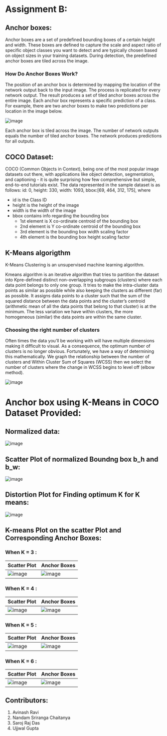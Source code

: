 # Assignment B:

## Anchor boxes:

Anchor boxes are a set of predefined bounding boxes of a certain height and width. These boxes are defined to capture the scale and aspect ratio of specific object classes you want to detect and are typically chosen based on object sizes in your training datasets. During detection, the predefined anchor boxes are tiled across the image.

### How Do Anchor Boxes Work?

The position of an anchor box is determined by mapping the location of the network output back to the input image. The process is replicated for every network output. The result produces a set of tiled anchor boxes across the entire image. Each anchor box represents a specific prediction of a class. For example, there are two anchor boxes to make two predictions per location in the image below.

![image](https://user-images.githubusercontent.com/51078583/126828685-6760cba1-11c1-4299-9a1f-db6743030334.png)

Each anchor box is tiled across the image. The number of network outputs equals the number of tiled anchor boxes. The network produces predictions for all outputs.

## COCO Dataset:

COCO (Common Objects in Context), being one of the most popular image datasets out there, with applications like object detection, segmentation, and captioning - it is quite surprising how few comprehensive but simple, end-to-end tutorials exist. The data represented in the sample dataset is as follows:
id: 0, height: 330, width: 1093, bbox:[69, 464, 312, 175],
where
- id is the Class ID
- height is the height of the image
- width is the width of the image
- bbox contains info regarding the bounding box
  - 1st element is X co-ordinate centroid of the bounding box
  - 2nd element is Y co-ordinate centroid of the bounding box
  - 3rd element is the bounding box width scaling factor
  - 4th element is the bounding box height scaling factor

## K-Means algorigthm

K-Means Clustering is an unsupervised machine learning algorithm.

Kmeans algorithm is an iterative algorithm that tries to partition the dataset into Kpre-defined distinct non-overlapping subgroups (clusters) where each data point belongs to only one group. It tries to make the intra-cluster data points as similar as possible while also keeping the clusters as different (far) as possible. It assigns data points to a cluster such that the sum of the squared distance between the data points and the cluster’s centroid (arithmetic mean of all the data points that belong to that cluster) is at the minimum. The less variation we have within clusters, the more homogeneous (similar) the data points are within the same cluster.

### Choosing the right number of clusters

Often times the data you’ll be working with will have multiple dimensions making it difficult to visual. As a consequence, the optimum number of clusters is no longer obvious. Fortunately, we have a way of determining this mathematically.
We graph the relationship between the number of clusters and Within Cluster Sum of Squares (WCSS) then we select the number of clusters where the change in WCSS begins to level off (elbow method).

![image](https://user-images.githubusercontent.com/51078583/126828950-5e1221ba-178f-4182-8bba-fd69842f2d17.png)

# Anchor box using K-Means in COCO Dataset Provided:
## Normalized data:

![image](https://user-images.githubusercontent.com/51078583/126817200-7214209d-387a-4345-aed8-9ffed38fb8e7.png)

## Scatter Plot of normalized Boundng box b_h and b_w:

![image](https://user-images.githubusercontent.com/51078583/126817354-724a4782-2d2b-4b5d-9073-66a74124a7ba.png)

## Distortion Plot for Finding optimum K for K means:

![image](https://user-images.githubusercontent.com/51078583/126817430-ba0dcd06-f568-4744-8f9e-87c2b0a1c4ca.png)

## K-means Plot on the scatter Plot and Corresponding Anchor Boxes:

### When K = 3 :

| Scatter Plot | Anchor Boxes |
|--|--|
| ![image](https://user-images.githubusercontent.com/51078583/126817747-619ec0ec-6572-4a21-89fd-749cc96bc539.png) | ![image](https://user-images.githubusercontent.com/51078583/126817779-d09e9338-5f74-422c-a1c1-2f9d54b9c0e7.png) |

### When K = 4 :

| Scatter Plot | Anchor Boxes |
|--|--|
| ![image](https://user-images.githubusercontent.com/51078583/126817940-be9d427f-40fa-4240-be12-7cb7bd15a4ac.png) | ![image](https://user-images.githubusercontent.com/51078583/126817913-522f1d25-36bd-4697-b3ba-4bc1cb32b69f.png) |

### When K = 5 :

| Scatter Plot | Anchor Boxes |
|--|--|
| ![image](https://user-images.githubusercontent.com/51078583/126818030-b28b2969-4cff-44dc-8b6a-db328decad37.png) | ![image](https://user-images.githubusercontent.com/51078583/126818180-638411cd-31cd-4039-96d4-923b634c1b6c.png) |

### When K = 6 :

| Scatter Plot | Anchor Boxes |
|--|--|
| ![image](https://user-images.githubusercontent.com/51078583/126818088-495d611c-8022-4116-903e-d03aeaa4a306.png) | ![image](https://user-images.githubusercontent.com/51078583/126818199-c115bd21-a2b2-4726-befd-2290c703d040.png) |

## Contributors:    
1. Avinash Ravi
2. Nandam Sriranga Chaitanya
3. Saroj Raj Das
4. Ujjwal Gupta

